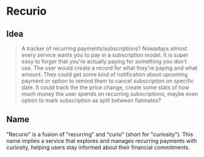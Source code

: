 # Recurio

## Idea

> A tracker of recurring payments/subscriptions? Nowadays almost every service wants you to pay in a subscription model. It is super easy to forger that you're actually paying for something you don't use. The user would create a record for what they're paying and what amount. They could get some kind of notification about upcoming payment or option to remind them to cancel subscription on specific date.
> It could track the the price change, create some stats of how much money the user spends on recurring subscriptions, maybe even option to mark subscription as split between flatmates?

## Name

"Recurio" is a fusion of "recurring" and "curio" (short for "curiosity"). This name implies a service that explores and manages recurring payments with curiosity, helping users stay informed about their financial commitments.
